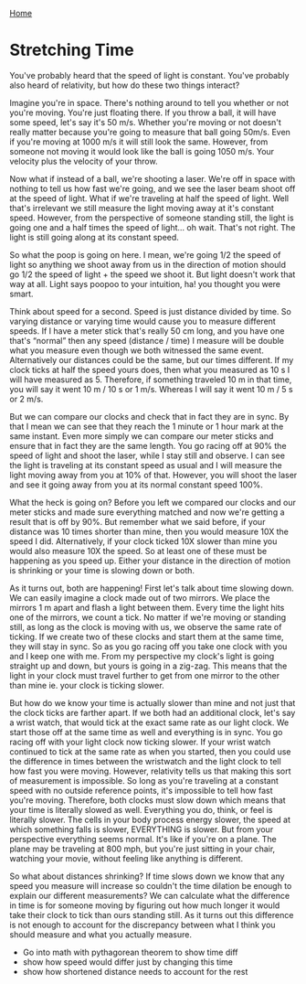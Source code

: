 [Home](./)

# Stretching Time

You've probably heard that the speed of light is constant. You've probably also
heard of relativity, but how do these two things interact?

Imagine you're in space. There's nothing around to tell you whether or not
you're moving. You're just floating there. If you throw a ball, it will have
some speed, let's say it's 50 m/s. Whether you're moving or not doesn't really
matter because you're going to measure that ball going 50m/s. Even if you're
moving at 1000 m/s it will still look the same. However, from someone not
moving it would look like the ball is going 1050 m/s. Your velocity plus the
velocity of your throw.

Now what if instead of a ball, we're shooting a laser. We're off in space with
nothing to tell us how fast we're going, and we see the laser beam shoot off at
the speed of light. What if we're traveling at half the speed of light. Well
that's irrelevant we still measure the light moving away at it's constant
speed. However, from the perspective of someone standing still, the light is
going one and a half times the speed of light… oh wait. That's not right. The
light is still going along at its constant speed.

So what the poop is going on here. I mean, we're going 1/2 the speed of light
so anything we shoot away from us in the direction of motion should go 1/2 the
speed of light + the speed we shoot it. But light doesn't work that way at all.
Light says poopoo to your intuition, ha! you thought you were smart.

Think about speed for a second. Speed is just distance divided by time. So
varying distance or varying time would cause you to measure different speeds.
If I have a meter stick that's really 50 cm long, and you have one that's
“normal” then any speed (distance / time) I measure will be double what you
measure even though we both witnessed the same event. Alternatively our
distances could be the same, but our times different. If my clock ticks at half
the speed yours does, then what you measured as 10 s I will have measured as 5.
Therefore, if something traveled 10 m in that time, you will say it went 10 m /
10 s or 1 m/s. Whereas I will say it went 10 m / 5 s or 2 m/s.

But we can compare our clocks and check that in fact they are in sync. By that
I mean we can see that they reach the 1 minute or 1 hour mark at the same
instant. Even more simply we can compare our meter sticks and ensure that in
fact they are the same length. You go racing off at 90% the speed of light and
shoot the laser, while I stay still and observe. I can see the light is
traveling at its constant speed as usual and I will measure the light moving
away from you at 10% of that. However, you will shoot the laser and see it
going away from you at its normal constant speed 100%.

What the heck is going on? Before you left we compared our clocks and our meter
sticks and made sure everything matched and now we're getting a result that is
off by 90%. But remember what we said before, if your distance was 10 times
shorter than mine, then you would measure 10X the speed I did. Alternatively,
if your clock ticked 10X slower than mine you would also measure 10X the speed.
So at least one of these must be happening as you speed up. Either your
distance in the direction of motion is shrinking or your time is slowing down
or both.

As it turns out, both are happening! First let's talk about time slowing down.
We can easily imagine a clock made out of two mirrors. We place the mirrors 1 m
apart and flash a light between them. Every time the light hits one of the
mirrors, we count a tick. No matter if we're moving or standing still, as long
as the clock is moving with us, we observe the same rate of ticking. If we
create two of these clocks and start them at the same time, they will stay in
sync. So as you go racing off you take one clock with you and I keep one with
me. From my perspective my clock's light is going straight up and down, but
yours is going in a zig-zag. This means that the light in your clock must
travel further to get from one mirror to the other than mine ie. your clock is
ticking slower.

But how do we know your time is actually slower than mine and not just that the
clock ticks are farther apart. If we both had an additional clock, let's say a
wrist watch, that would tick at the exact same rate as our light clock. We
start those off at the same time as well and everything is in sync. You go
racing off with your light clock now ticking slower. If your wrist watch
continued to tick at the same rate as when you started, then you could use the
difference in times between the wristwatch and the light clock to tell how fast
you were moving. However, relativity tells us that making this sort of
measurement is impossible. So long as you're traveling at a constant speed with
no outside reference points, it's impossible to tell how fast you're moving.
Therefore, both clocks must slow down which means that your time is literally
slowed as well. Everything you do, think, or feel is literally slower. The
cells in your body process energy slower, the speed at which something falls is
slower, EVERYTHING is slower. But from your perspective everything seems
normal. It's like if you're on a plane. The plane may be traveling at 800 mph,
but you're just sitting in your chair, watching your movie, without feeling
like anything is different.

So what about distances shrinking? If time slows down we know that any speed
you measure will increase so couldn't the time dilation be enough to explain
our different measurements? We can calculate what the difference in time is
for someone moving by figuring out how much longer it would take their clock to
tick than ours standing still. As it turns out this difference is not enough to
account for the discrepancy between what I think you should measure and what
you actually measure.

- Go into math with pythagorean theorem to show time diff
- show how speed would differ just by changing this time
- show how shortened distance needs to account for the rest
